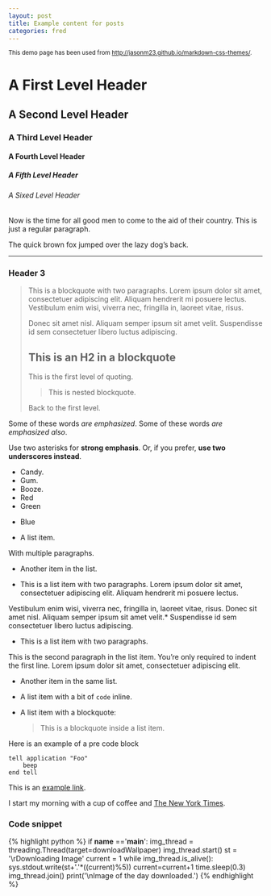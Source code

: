 ```yaml
---
layout: post
title: Example content for posts  
categories: fred
---
```



<p><small>This demo page has been used from <a href="http://jasonm23.github.io/markdown-css-themes/" target="_blank">http://jasonm23.github.io/markdown-css-themes/</a>.</small></p>

<h1>A First Level Header</h1>

<h2>A Second Level Header</h2>

<h3>A Third Level Header</h3>

<h4>A Fourth Level Header</h4>

<h5>A Fifth Level Header</h5>

<h6>A Sixed Level Header</h6>

<p>Now is the time for all good men to come to
the aid of their country. This is just a
regular paragraph.</p>

<p>The quick brown fox jumped over the lazy
dog&rsquo;s back.</p>

<hr />

<h3>Header 3</h3>

<blockquote><p>This is a blockquote with two paragraphs. Lorem ipsum dolor sit amet,
consectetuer adipiscing elit. Aliquam hendrerit mi posuere lectus.
Vestibulum enim wisi, viverra nec, fringilla in, laoreet vitae, risus.</p>

<p>Donec sit amet nisl. Aliquam semper ipsum sit amet velit. Suspendisse
id sem consectetuer libero luctus adipiscing.</p>

<h2>This is an H2 in a blockquote</h2>

<p>This is the first level of quoting.</p>

<blockquote><p>This is nested blockquote.</p></blockquote>

<p>Back to the first level.</p></blockquote>

<p>Some of these words <em>are emphasized</em>.
Some of these words <em>are emphasized also</em>.</p>

<p>Use two asterisks for <strong>strong emphasis</strong>.
Or, if you prefer, <strong>use two underscores instead</strong>.</p>

<ul>
<li>Candy.</li>
<li>Gum.</li>
<li>Booze.</li>
<li>Red</li>
<li>Green</li>
<li><p>Blue</p></li>
<li><p>A list item.</p></li>
</ul>


<p>With multiple paragraphs.</p>

<ul>
<li><p>Another item in the list.</p></li>
<li><p>This is a list item with two paragraphs. Lorem ipsum dolor
sit amet, consectetuer adipiscing elit. Aliquam hendrerit
mi posuere lectus.</p></li>
</ul>


<p>Vestibulum enim wisi, viverra nec, fringilla in, laoreet
vitae, risus. Donec sit amet nisl. Aliquam semper ipsum
sit amet velit.*   Suspendisse id sem consectetuer libero luctus adipiscing.</p>

<ul>
<li>This is a list item with two paragraphs.</li>
</ul>


<p>This is the second paragraph in the list item. You&rsquo;re
only required to indent the first line. Lorem ipsum dolor
sit amet, consectetuer adipiscing elit.</p>

<ul>
<li><p>Another item in the same list.</p></li>
<li><p>A list item with a bit of <code>code</code> inline.</p></li>
<li><p>A list item with a blockquote:</p>

<blockquote><p>This is a blockquote
inside a list item.</p></blockquote></li>
</ul>


<p>Here is an example of a pre code block</p>

<pre><code>tell application "Foo"
    beep
end tell
</code></pre>

<p>This is an <a href="#">example link</a>.</p>

<p>I start my morning with a cup of coffee and
<a href="http://www.nytimes.com/">The New York Times</a>.</p>

### Code snippet

{% highlight python %}
if __name__ =='__main__':
    img_thread = threading.Thread(target=downloadWallpaper)
    img_thread.start()
    st = '\rDownloading Image'
    current = 1
    while img_thread.is_alive():
        sys.stdout.write(st+'.'*((current)%5))
        current=current+1
        time.sleep(0.3)
    img_thread.join()
    print('\nImage of the day downloaded.')
{% endhighlight %}